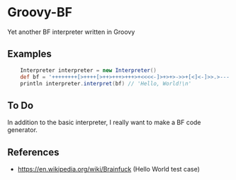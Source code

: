 # Groovy-BF

Yet another BF interpreter written in Groovy


## Examples
```groovy
    Interpreter interpreter = new Interpreter()
    def bf = '++++++++[>++++[>++>+++>+++>+<<<<-]>+>+>->>+[<]<-]>>.>---.+++++++..+++.>>.<-.<.+++.------.--------.>>+.>++.'
    println interpreter.interpret(bf) // 'Hello, World!\n'
```


## To Do
In addition to the basic interpreter, I really want to make a BF code generator.


## References
* https://en.wikipedia.org/wiki/Brainfuck (Hello World test case)

